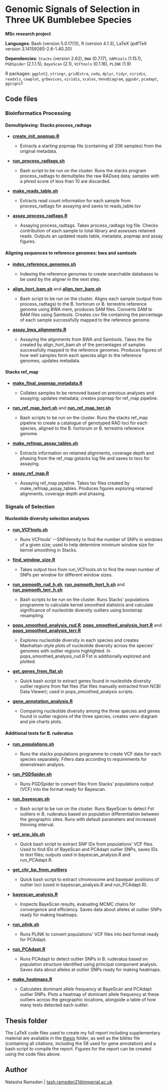 # Genomic Signals of Selection in Three UK Bumblebee Species

**MSc research project**

**Languages**: Bash (version 5.0.17(1)), R (version 4.1.3), LaTeX (pdfTeX version 3.14159265-2.6-1.40.20)

**Dependencies**: `Stacks` (version 2.62), `BWA` (0.7.17), `SAMtools` (1.15.1), `PGDSpider` (2.1.1.5), `BayeScan` (2.1), `VCFtools` (0.1.16), `PLINK` (1.9)

R packages: `ggplot2`, `stringr`, `gridExtra`, `coda`, `dplyr`, `tidyr`, `viridis`, `readxls`, `cowplot`, `grDevices`, `viridis`, `scales`, `VennDiagram`, `ggpubr`, `pcadapt`, `ggsignif`



## Code files


### Bioinformatics Processing

#### Demultiplexing: Stacks process_radtags

* [**create_init_popmap.R**](code/create_init_popmap.R)
  * Extracts a starting popmap file (containing all 206 samples) from the original metadata.

* [**run_process_radtags.sh**](code/run_process_radtags.sh)
  * Bash script to be run on the cluster. Runs the stacks program process_radtags to demultiplex the raw RADseq data; samples with a phred score of less than 10 are discarded.

* [**make_reads_table.sh**](code/make_reads_table.sh)
  * Extracts read count information for each sample from process_radtags for assaying and saves to reads_table.tsv

* [**assay_process_radtags.R**](code/assay_process_radtags.R)
  * Assaying process_radtags. Takes process_radtags log file. Checks contribution of each sample to total library and assesses retained reads. Outputs an updated reads table, metadata, popmap and assay figures.

#### Aligning sequences to reference genomes: bwa and samtools

* [**index_reference_genomes.sh**](code/index_reference_genomes.sh)
  * Indexing the reference genomes to create searchable databases to be used by the aligner in the next step.

* [**align_hort_bam.sh**](code/align_hort_bam.sh) and [**align_terr_bam.sh**](code/align_terr_bam.sh)
  * Bash script to be run on the cluster. Aligns each sample (output from process_radtags) to the B. hortorum or B. terrestris reference genome using BWA mem, produces SAM files. Converts SAM to BAM files using Samtools. Creates csv file containing the percentage of each sample successfully mapped to the reference genome.

* [**assay_bwa_alignments.R**](code/assay_bwa_alignments.R)
  * Assaying the alignments from BWA and Samtools. Takes the file created by align_hort_bam.sh of the percentages of samples successfully mapped to the reference genomes. Produces figures of how well samples form each species align to the reference genomes, updates metadata.

#### Stacks ref_map

* [**make_final_popmap_metadata.R**](code/make_final_popmap_metadata.R)
  * Collates samples to be removed based on previous analyses and assaying; updates metadata; creates popmap for ref_map pipeline.

* [**run_ref_map_hort.sh**](code/run_ref_map_hort.sh) and [**run_ref_map_terr.sh**](code/run_ref_map_terr.sh)
  * Bash scripts to be run on the cluster. Runs the stacks ref_map pipeline to create a catalogue of genotyped RAD loci for each species, aligned to the B. hortorum or B. terrestris reference genome.

* [**make_refmap_assay_tables.sh**](code/make_refmap_assay_tables.sh)
  * Extracts information on retained alignments, coverage depth and phasing from the ref_map gstacks log file and saves to tsvs for assaying.

* [**assay_ref_map.R**](code/assay_ref_map.R)
  * Assaying ref_map pipeline. Takes tsv files created by make_refmap_assay_tables. Produces figures exploring retained alignments, coverage depth and phasing.


### Signals of Selection

#### Nucleotide diversity selection analyses

* [**run_VCFtools.sh**](code/run_VCFtools.sh)
  * Runs VCFtools' --SNPdensity to find the number of SNPs in windows of a given size; used to help determine minimum window size for kernel smoothing in Stacks.

* [**find_window_size.R**](code/find_window_size.R)
  * Takes output tsvs from run_VCFtools.sh to find the mean number of SNPs per window for different window sizes.

* [**run_psmooth_rud_h.sh**](code/run_psmooth_rud_h.sh), [**run_psmooth_hort_h.sh**](code/run_psmooth_hort_h.sh) and [**run_psmooth_terr_h.sh**](code/run_psmooth_terr_h.sh)
  * Bash scripts to be run on the cluster. Runs Stacks' populations programme to calculate kernel smoothed statistcis and calculate significance of nucleotide diversity outliers using bootstrap resampling.

* [**pops_smoothed_analysis_rud.R**](code/pops_smoothed_analysis_rud.R), [**pops_smoothed_analysis_hort.R**](code/pops_smoothed_analysis_hort.R) and [**pops_smoothed_analysis_terr.R**](code/pops_smoothed_analysis_terr.R)
  * Explores nucleotide diversity in each species and creates Manhattan-style plots of nucleotide diversity across the species' genomes with outlier regions highlighted. In pops_smoothed_analysis_rud.R Fst is additionally explored and plotted.

* [**get_genes_from_flat.sh**](code/get_genes_from_flat.sh)
  * Quick bash script to extract genes found in nucleotide diversity outlier regions from flat files (flat files manually extracted from NCBI Data Viewer); used in pops_smoothed_analysis scripts.

* [**gene_annotation_analysis.R**](code/gene_annotation_analysis.R)
  * Comparing nucleotide diversity among the three species and genes found in outlier regions of the three species; creates venn diagram and pie charts plots. 

#### Additional tests for B. ruderatus

* [**run_populations.sh**](code/run_populations.sh)
  * Runs the stacks populations programme to create VCF data for each species separately. Filters data according to requirements for downstream analysis. 

* [**run_PGDSpider.sh**](code/run_PGDSpider.sh)
  * Runs PGDSpider to convert files from Stacks' populations output (VCF) into the format ready for Bayescan.

* [**run_bayescan.sh**](code/run_bayescan.sh)
  * Bash script to be run on the cluster. Runs BayeScan to detect Fst outliers in B. ruderatus based on population differentiation between the geographic sites. Runs with default parameters and increased thinning interval.

* [**get_snp_ids.sh**](code/get_snp_ids.sh)
  * Quick bash script to extract SNP IDs from populations' VCF files. Used to find IDs of BayeScan and PCAdapt outlier SNPs, saves IDs to text files; outputs used in bayescan_analysis.R and run_PCAdapt.R.

* [**get_chr_bp_from_outliers**](code/get_chr_bp_from_outlier.sh)
  * Quick bash script to extract chromosome and basepair positions of outlier loci (used in bayescan_analysis.R and run_PCAdapt.R).

* [**bayescan_analysis.R**](code/bayescan_analysis.R)
  * Inspects BayeScan results, evaluating MCMC chains for convergence and efficiency. Saves data about alleles at outlier SNPs ready for making heatmaps.

* [**run_plink.sh**](code/run_plink.sh)
  * Runs PLINK to convert populations' VCF files into bed format ready for PCAdapt. 

* [**run_PCAdapt.R**](code/run_PCAdapt.R)
  * Runs PCAdapt to detect outlier SNPs in B. ruderatus based on population structure identified using principal component analysis. Saves data about alleles at outlier SNPs ready for making heatmaps.

* [**make_heatmaps.R**](code/make_heatmaps.R)
  * Calculates dominant allele frequency at BayeScan and PCAdapt outlier SNPs. Plots a heatmap of dominant allele frequency at these outliers across the geographic locations, alongside a table of how many tests detected each outlier. 



## Thesis folder

The LaTeX code files used to create my full report including supplementary material are available in the [thesis](thesis) folder, as well as the bibtex file (containing all citations, including the 58 used for gene annotation) and a bash script to compile the report. Figures for the report can be created using the code files above.



## Author

Natasha Ramsden | tash.ramsden21@imperial.ac.uk
